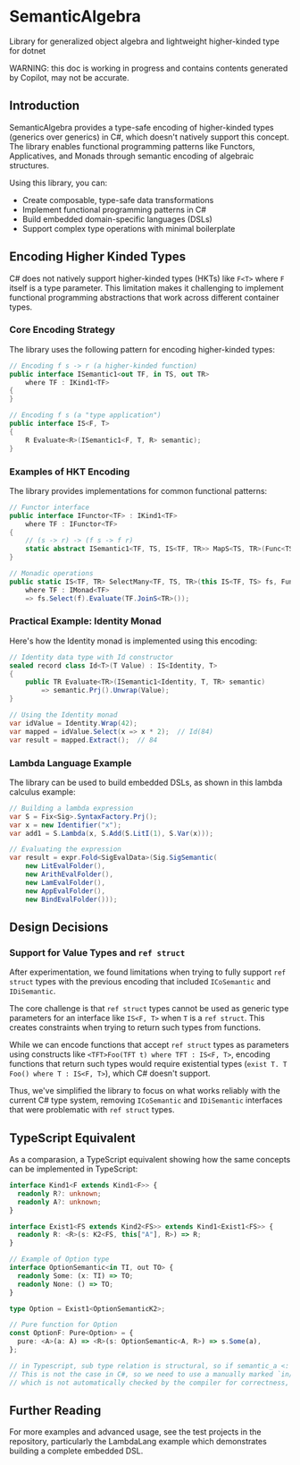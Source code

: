 # SemanticAlgebra
Library for generalized object algebra and lightweight higher-kinded type for dotnet

WARNING: this doc is working in progress and contains contents generated by Copilot, may not be accurate.

<!-- Generated by Copilot -->
## Introduction

SemanticAlgebra provides a type-safe encoding of higher-kinded types (generics over generics) in C#, which doesn't natively support this concept. The library enables functional programming patterns like Functors, Applicatives, and Monads through semantic encoding of algebraic structures.

Using this library, you can:
- Create composable, type-safe data transformations
- Implement functional programming patterns in C#
- Build embedded domain-specific languages (DSLs)
- Support complex type operations with minimal boilerplate

## Encoding Higher Kinded Types

C# does not natively support higher-kinded types (HKTs) like `F<T>` where `F` itself is a type parameter. This limitation makes it challenging to implement functional programming abstractions that work across different container types.

### Core Encoding Strategy

The library uses the following pattern for encoding higher-kinded types:

```csharp
// Encoding f s -> r (a higher-kinded function)
public interface ISemantic1<out TF, in TS, out TR>
    where TF : IKind1<TF>
{
}

// Encoding f s (a "type application")
public interface IS<F, T>
{
    R Evaluate<R>(ISemantic1<F, T, R> semantic);
}
```

### Examples of HKT Encoding

The library provides implementations for common functional patterns:

```csharp
// Functor interface
public interface IFunctor<TF> : IKind1<TF>
    where TF : IFunctor<TF>
{
    // (s -> r) -> (f s -> f r)
    static abstract ISemantic1<TF, TS, IS<TF, TR>> MapS<TS, TR>(Func<TS, TR> f);
}

// Monadic operations
public static IS<TF, TR> SelectMany<TF, TS, TR>(this IS<TF, TS> fs, Func<TS, IS<TF, TR>> f)
    where TF : IMonad<TF>
    => fs.Select(f).Evaluate(TF.JoinS<TR>());
```

### Practical Example: Identity Monad

Here's how the Identity monad is implemented using this encoding:

```csharp
// Identity data type with Id constructor
sealed record class Id<T>(T Value) : IS<Identity, T>
{
    public TR Evaluate<TR>(ISemantic1<Identity, T, TR> semantic)
        => semantic.Prj().Unwrap(Value);
}

// Using the Identity monad
var idValue = Identity.Wrap(42);
var mapped = idValue.Select(x => x * 2);  // Id(84)
var result = mapped.Extract();  // 84
```

### Lambda Language Example

The library can be used to build embedded DSLs, as shown in this lambda calculus example:

```csharp
// Building a lambda expression
var S = Fix<Sig>.SyntaxFactory.Prj();
var x = new Identifier("x");
var add1 = S.Lambda(x, S.Add(S.LitI(1), S.Var(x)));

// Evaluating the expression
var result = expr.Fold<SigEvalData>(Sig.SigSemantic(
    new LitEvalFolder(),
    new ArithEvalFolder(),
    new LamEvalFolder(),
    new AppEvalFolder(),
    new BindEvalFolder()));
```

## Design Decisions

### Support for Value Types and `ref struct`

After experimentation, we found limitations when trying to fully support `ref struct` types with the previous encoding that included `ICoSemantic` and `IDiSemantic`. 

The core challenge is that `ref struct` types cannot be used as generic type parameters for an interface like `IS<F, T>` when `T` is a `ref struct`. This creates constraints when trying to return such types from functions.

While we can encode functions that accept `ref struct` types as parameters using constructs like `<TFT>Foo(TFT t) where TFT : IS<F, T>`, encoding functions that return such types would require existential types (`exist T. T Foo() where T : IS<F, T>`), which C# doesn't support.

Thus, we've simplified the library to focus on what works reliably with the current C# type system, removing `ICoSemantic` and `IDiSemantic` interfaces that were problematic with `ref struct` types.

## TypeScript Equivalent

As a comparasion, a TypeScript equivalent showing how the same concepts can be implemented in TypeScript:

```typescript
interface Kind1<F extends Kind1<F>> {
  readonly R?: unknown;
  readonly A?: unknown;
}

interface Exist1<FS extends Kind2<FS>> extends Kind1<Exist1<FS>> {
  readonly R: <R>(s: K2<FS, this["A"], R>) => R;
}

// Example of Option type
interface OptionSemantic<in TI, out TO> {
  readonly Some: (x: TI) => TO;
  readonly None: () => TO;
}

type Option = Exist1<OptionSemanticK2>;

// Pure function for Option
const OptionF: Pure<Option> = {
  pure: <A>(a: A) => <R>(s: OptionSemantic<A, R>) => s.Some(a),
};

// in Typescript, sub type relation is structural, so if semantic_a <: semantic_b, then its related expression Exist1<a> :> Exist1<b> is automatically satisfied.
// This is not the case in C#, so we need to use a manually marked `in/out F` in `IS` and `ISemantic1` respectively,
// which is not automatically checked by the compiler for correctness, we need to manully ensure that if brand F : G, then ISemantic<F, TI, TO> : ISemantic<G, TI, TO>.
```

## Further Reading

For more examples and advanced usage, see the test projects in the repository, particularly the LambdaLang example which demonstrates building a complete embedded DSL.

<!-- End of Copilot generated content -->
